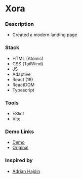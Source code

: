 # Xora

### Description

- Created a modern landing page

### Stack

- HTML (Atomic)
- CSS (TailWind)
- JS
- Adaptive
- React (18)
- ReactDOM
- Typescript

### Tools

- ESlint
- Vite

### Demo Links
- [Demo](https://AndriiZakharenko.github.io/xora/)
- [Original](https://ui8.net/ui8/products/xora---saas-landing-page-kit)

### Inspired by 
- [Adrian Hajdin](https://github.com/adrianhajdin)
